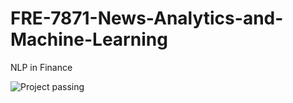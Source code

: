 # FRE-7871-News-Analytics-and-Machine-Learning

NLP in Finance 

![Project passing](https://img.shields.io/circleci/build/github/badges/shields/master.svg)
